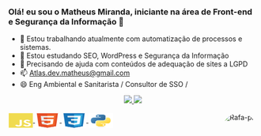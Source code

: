 ### Olá! eu sou o Matheus Miranda, iniciante na área de Front-end e Segurança da Informação 👋

- 🔭 Estou trabalhando atualmente com automatização de processos e sistemas.
- 🌱 Estou estudando SEO, WordPress e Segurança da Informação
- 🤔 Precisando de ajuda com conteúdos de adequação de sites a LGPD
- 📫 Atlas.dev.matheus@gmail.com
- 😄 Eng Ambiental e Sanitarista / Consultor de SSO / 

<div align="center">
  <a href="https://github.com/MtsMiranda">
  <img height="180em" src="https://github-readme-stats.vercel.app/api?username=MtsMiranda&show_icons=true&theme=dark&include_all_commits=true&count_private=true"/>
  <img height="140em" src="https://github-readme-stats.vercel.app/api/top-langs/?username=MtsMiranda&layout=compact&langs_margin-left:40px;count=7&theme=dark"/>
</div>

<div style="display: inline_block" ><br> 
  <img align="center" alt="Rafa-Js" height="30" width="50" src="https://raw.githubusercontent.com/devicons/devicon/master/icons/javascript/javascript-plain.svg">
  <img align="center" alt="Rafa-HTML" height="30" width="50" src="https://raw.githubusercontent.com/devicons/devicon/master/icons/html5/html5-original.svg">
  <img align="center" alt="Rafa-CSS" height="30" width="50"  src="https://raw.githubusercontent.com/devicons/devicon/master/icons/css3/css3-original.svg">
  <img align="center" alt="Rafa-Python" height="30" width="50" src="https://raw.githubusercontent.com/devicons/devicon/master/icons/python/python-original.svg">
  <img align="right" alt="Rafa-pic" height="180" style="border-radius:50px;" src="https://media.discordapp.net/attachments/935505820236542044/988155761286844456/NicePng_obito-png_1035859.png">
</div>
  
  
